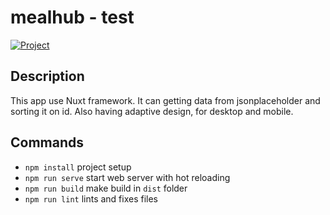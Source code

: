 # mealhub - test

<a href="https://dev-moroz.github.io/test-mealhub/" >
  <img src="https://img.shields.io/badge/Watch%20demo-green?style=for-the-badge&logoColor=white" alt="Project"/>
</a>

## Description
This app use Nuxt framework.
It can getting data from jsonplaceholder and sorting it on id.
Also having adaptive design, for desktop and mobile.

## Commands
- `npm install` project setup
- `npm run serve` start web server with hot reloading
- `npm run build` make build in `dist` folder
- `npm run lint` lints and fixes files
